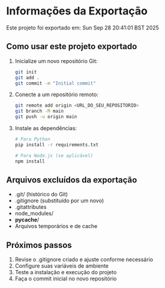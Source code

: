 # Informações da Exportação

Este projeto foi exportado em: Sun Sep 28 20:41:01 BST 2025

## Como usar este projeto exportado

1. Inicialize um novo repositório Git:
   ```bash
   git init
   git add .
   git commit -m "Initial commit"
   ```

2. Conecte a um repositório remoto:
   ```bash
   git remote add origin <URL_DO_SEU_REPOSITORIO>
   git branch -M main
   git push -u origin main
   ```

3. Instale as dependências:
   ```bash
   # Para Python
   pip install -r requirements.txt
   
   # Para Node.js (se aplicável)
   npm install
   ```

## Arquivos excluídos da exportação

- .git/ (histórico do Git)
- .gitignore (substituído por um novo)
- .gitattributes
- node_modules/
- __pycache__/
- Arquivos temporários e de cache

## Próximos passos

1. Revise o .gitignore criado e ajuste conforme necessário
2. Configure suas variáveis de ambiente
3. Teste a instalação e execução do projeto
4. Faça o commit inicial no novo repositório
